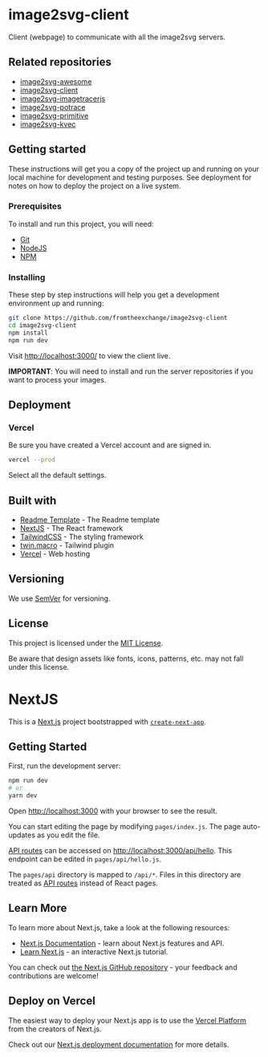 # image2svg-client

Client (webpage) to communicate with all the image2svg servers.

## Related repositories

- [image2svg-awesome](https://github.com/fromtheexchange/image2svg-awesome)
- [image2svg-client](https://github.com/fromtheexchange/image2svg-client)
- [image2svg-imagetracerjs](https://github.com/fromtheexchange/image2svg-imagetracerjs)
- [image2svg-potrace](https://github.com/fromtheexchange/image2svg-potrace)
- [image2svg-primitive](https://github.com/fromtheexchange/image2svg-primitive)
- [image2svg-kvec](https://github.com/fromtheexchange/image2svg-kvec)

## Getting started

These instructions will get you a copy of the project up and running on your local machine for development and testing purposes. See deployment for notes on how to deploy the project on a live system.

### Prerequisites

To install and run this project, you will need:

- [Git](https://git-scm.com/)
- [NodeJS](https://nodejs.org/en/)
- [NPM](https://www.npmjs.com/package/npm)

### Installing

These step by step instructions will help you get a development environment up and running:

```bash
git clone https://github.com/fromtheexchange/image2svg-client
cd image2svg-client
npm install
npm run dev
```

Visit [http://localhost:3000/](http://localhost:3000/) to view the client live.

**IMPORTANT**: You will need to install and run the server repositories if you want to process your images.

## Deployment

### Vercel

Be sure you have created a Vercel account and are signed in.

```bash
vercel --prod
```

Select all the default settings.

## Built with

- [Readme Template](https://gist.github.com/PurpleBooth/109311bb0361f32d87a2) - The Readme template
- [NextJS](https://nextjs.org/) - The React framework
- [TailwindCSS](https://tailwindcss.com/) - The styling framework
- [twin.macro](https://github.com/ben-rogerson/twin.macro) - Tailwind plugin
- [Vercel](https://vercel.com/) - Web hosting

## Versioning

We use [SemVer](http://semver.org/) for versioning.

## License

This project is licensed under the [MIT License](LICENSE.md).

Be aware that design assets like fonts, icons, patterns, etc. may not fall under this license.

# NextJS

This is a [Next.js](https://nextjs.org/) project bootstrapped with [`create-next-app`](https://github.com/vercel/next.js/tree/canary/packages/create-next-app).

## Getting Started

First, run the development server:

```bash
npm run dev
# or
yarn dev
```

Open [http://localhost:3000](http://localhost:3000) with your browser to see the result.

You can start editing the page by modifying `pages/index.js`. The page auto-updates as you edit the file.

[API routes](https://nextjs.org/docs/api-routes/introduction) can be accessed on [http://localhost:3000/api/hello](http://localhost:3000/api/hello). This endpoint can be edited in `pages/api/hello.js`.

The `pages/api` directory is mapped to `/api/*`. Files in this directory are treated as [API routes](https://nextjs.org/docs/api-routes/introduction) instead of React pages.

## Learn More

To learn more about Next.js, take a look at the following resources:

- [Next.js Documentation](https://nextjs.org/docs) - learn about Next.js features and API.
- [Learn Next.js](https://nextjs.org/learn) - an interactive Next.js tutorial.

You can check out [the Next.js GitHub repository](https://github.com/vercel/next.js/) - your feedback and contributions are welcome!

## Deploy on Vercel

The easiest way to deploy your Next.js app is to use the [Vercel Platform](https://vercel.com/import?utm_medium=default-template&filter=next.js&utm_source=create-next-app&utm_campaign=create-next-app-readme) from the creators of Next.js.

Check out our [Next.js deployment documentation](https://nextjs.org/docs/deployment) for more details.
